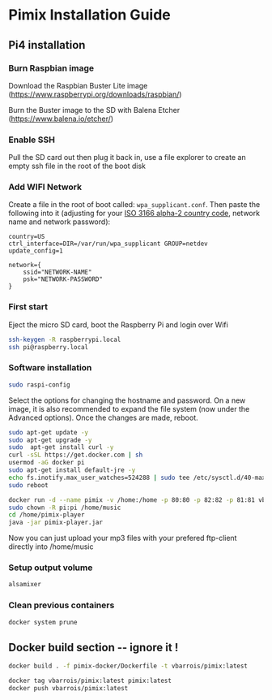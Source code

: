# Pimix Installation Guide

## Pi4 installation

### Burn Raspbian image
Download the Raspbian Buster Lite image (https://www.raspberrypi.org/downloads/raspbian/)

Burn the Buster image to the SD with Balena Etcher (https://www.balena.io/etcher/)

### Enable SSH
Pull the SD card out then plug it back in, use a file explorer to create an empty ssh file in the root of the boot disk

### Add WIFI Network
Create a file in the root of boot called: ```wpa_supplicant.conf```. Then paste the following into it (adjusting for your [ISO 3166 alpha-2 country code](https://en.wikipedia.org/wiki/List_of_ISO_3166_country_codes), network name and network password):

```
country=US
ctrl_interface=DIR=/var/run/wpa_supplicant GROUP=netdev
update_config=1

network={
    ssid="NETWORK-NAME"
    psk="NETWORK-PASSWORD"
}
```
### First start

Eject the micro SD card, boot the Raspberry Pi and login over Wifi
```sh
ssh-keygen -R raspberrypi.local
ssh pi@raspberry.local
```

### Software installation
```sh
sudo raspi-config
```
Select the options for changing the hostname and password. On a new image, it is also recommended to expand the file system (now under the Advanced options). Once the changes are made, reboot.

```sh
sudo apt-get update -y
sudo apt-get upgrade -y
sudo  apt-get install curl -y
curl -sSL https://get.docker.com | sh
usermod -aG docker pi
sudo apt-get install default-jre -y
echo fs.inotify.max_user_watches=524288 | sudo tee /etc/sysctl.d/40-max-user-watches.conf && sudo sysctl --system
sudo reboot
```
```sh
docker run -d --name pimix -v /home:/home -p 80:80 -p 82:82 -p 81:81 vbarrois/pimix:latest
sudo chown -R pi:pi /home/music
cd /home/pimix-player
java -jar pimix-player.jar
```

Now you can just upload your mp3 files with your prefered ftp-client directly into /home/music

### Setup output volume
```sh
alsamixer
```

### Clean previous containers
```sh
docker system prune
```

## Docker build section -- ignore it !

```sh
docker build . -f pimix-docker/Dockerfile -t vbarrois/pimix:latest
```

```sh
docker tag vbarrois/pimix:latest pimix:latest
docker push vbarrois/pimix:latest
```
